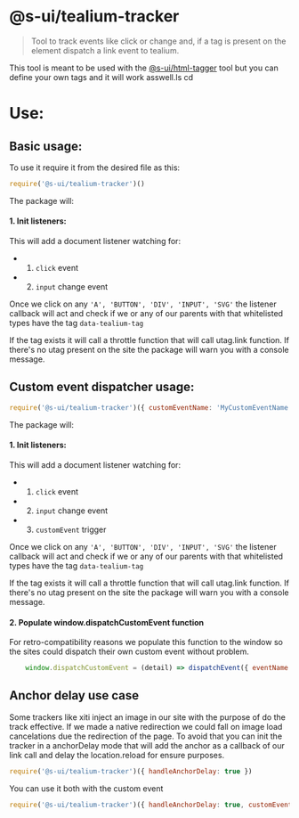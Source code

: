 # @s-ui/tealium-tracker
> Tool to track events like click or change and, if a tag is present on the element dispatch a link event to tealium.

This tool is meant to be used with the [@s-ui/html-tagger](https://github.com/SUI-Components/sui/tree/master/packages/sui-html-tagger) tool but you can define your own tags and it will work asswell.ls
cd
# Use:

## Basic usage: 

To use it require it from the desired file as this:
```javascript
require('@s-ui/tealium-tracker')()
```
The package will: 
#### 1. Init listeners:

This will add a document listener watching for:
- 1. `click` event
- 2. `input` change event

Once we click on any `'A', 'BUTTON', 'DIV', 'INPUT', 'SVG'` the listener callback will act and check if we or any of our parents with that whitelisted types have the tag `data-tealium-tag`

If the tag exists it will call a throttle function that will call utag.link function. If there's no utag present on the site the package will warn you with a console message.


## Custom event dispatcher usage: 


```javascript
require('@s-ui/tealium-tracker')({ customEventName: 'MyCustomEventName' })
```

The package will:

#### 1. Init listeners:

This will add a document listener watching for:
- 1. `click` event
- 2. `input` change event
- 3. `customEvent` trigger

Once we click on any `'A', 'BUTTON', 'DIV', 'INPUT', 'SVG'` the listener callback will act and check if we or any of our parents with that whitelisted types have the tag `data-tealium-tag`

If the tag exists it will call a throttle function that will call utag.link function. If there's no utag present on the site the package will warn you with a console message.

#### 2. Populate window.dispatchCustomEvent function

For retro-compatibility reasons we populate this function to the window so the sites could dispatch their own custom event without problem.

```javascript
    window.dispatchCustomEvent = (detail) => dispatchEvent({ eventName: this.customEventName, detail })
```

## Anchor delay use case

Some trackers like xiti inject an image in our site with the purpose of do the track effective. If we made a native redirection we could fall on image load cancelations due the redirection of the page. To avoid that you can init the tracker in a anchorDelay mode that will add the anchor as a callback of our link call and delay the location.reload for ensure purposes.



```javascript
require('@s-ui/tealium-tracker')({ handleAnchorDelay: true })
```

You can use it both with the custom event

```javascript
require('@s-ui/tealium-tracker')({ handleAnchorDelay: true, customEventName: 'MyCustomEventName' })
```

